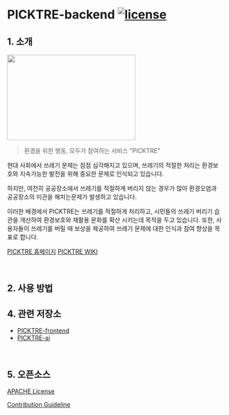 # PICKTRE-backend <a target="_blank" rel="noopener noreferrer nofollow" href="https://github.com/PICKTRE/PICKTRE_backend/blob/main/LICENSE"><img src="https://camo.githubusercontent.com/624c9e93c3b48d62d41af5687661c2a8a60ce90093685a281cc181bbbe14c6c1/68747470733a2f2f696d672e736869656c64732e696f2f62616467652f4c6963656e73652d417061636865322e302d627269676874677265656e" alt="license" data-canonical-src="https://img.shields.io/badge/License-Apache2.0-brightgreen" style="max-width: 100%;"></a> 
## 1. 소개
<img src="https://github.com/PICKTRE/PICKTRE_backend/assets/101933437/bb49dce2-a814-4722-8545-8b91e318f268" width="300" height="200">
<br>

> 환경을 위한 행동, 모두가 참여하는 서비스 "PICKTRE"

현대 사회에서 쓰레기 문제는 점점 심각해지고 있으며, 쓰레기의 적절한 처리는 환경보호와 지속가능한 발전을 위해 중요한 문제로 인식되고 있습니다.

하지만, 여전히 공공장소에서 쓰레기를 적절하게 버리지 않는 경우가 많아 환경오염과 공공장소의 미관을 해치는문제가 발생하고 있습니다.

이러한 배경에서 PICKTRE는 쓰레기를 적절하게 처리하고, 시민들의 쓰레기 버리기 습관을 개선하여 환경보호와 재활용 문화를 확산 시키는데 목적을 두고 있습니다. 또한, 사용자들이 쓰레기를 버릴 때 보상을 제공하여 쓰레기 문제에 대한 인식과 참여 향상을 목표로 합니다.

[PICKTRE 홈페이지](https://picktre.netlify.app "PICKTRE") [PICKTRE WIKI](https://github.com/PICKTRE/PICKTRE_backend/wiki)

<br>

## 2. 사용 방법


## 4. 관련 저장소
+ [PICKTRE-frontend](https://github.com/PICKTRE/PICKTRE_frontend)
+ [PICKTRE-ai](https://github.com/PICKTRE/PICKTRE_ai)

<br>

## 5. 오픈소스

[APACHE License](LICENSE)

[Contribution Guideline](CONTRIBUTING.md)


 

